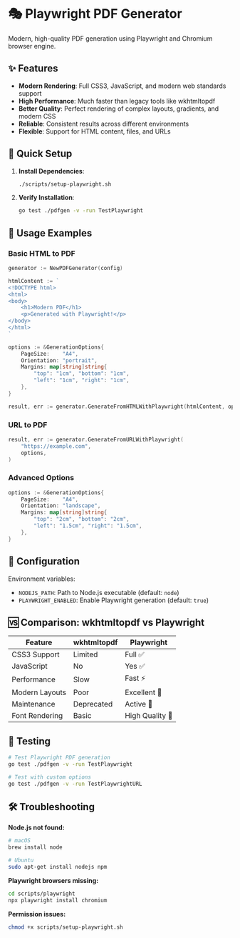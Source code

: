 # 🎭 Playwright PDF Generator

Modern, high-quality PDF generation using Playwright and Chromium browser engine.

## ✨ Features

- **Modern Rendering**: Full CSS3, JavaScript, and modern web standards support
- **High Performance**: Much faster than legacy tools like wkhtmltopdf
- **Better Quality**: Perfect rendering of complex layouts, gradients, and modern CSS
- **Reliable**: Consistent results across different environments
- **Flexible**: Support for HTML content, files, and URLs

## 🚀 Quick Setup

1. **Install Dependencies**:
   ```bash
   ./scripts/setup-playwright.sh
   ```

2. **Verify Installation**:
   ```bash
   go test ./pdfgen -v -run TestPlaywright
   ```

## 📖 Usage Examples

### Basic HTML to PDF
```go
generator := NewPDFGenerator(config)

htmlContent := `
<!DOCTYPE html>
<html>
<body>
    <h1>Modern PDF</h1>
    <p>Generated with Playwright!</p>
</body>
</html>
`

options := &GenerationOptions{
    PageSize:    "A4",
    Orientation: "portrait",
    Margins: map[string]string{
        "top": "1cm", "bottom": "1cm",
        "left": "1cm", "right": "1cm",
    },
}

result, err := generator.GenerateFromHTMLWithPlaywright(htmlContent, options)
```

### URL to PDF
```go
result, err := generator.GenerateFromURLWithPlaywright(
    "https://example.com", 
    options,
)
```

### Advanced Options
```go
options := &GenerationOptions{
    PageSize:    "A4",
    Orientation: "landscape",
    Margins: map[string]string{
        "top": "2cm", "bottom": "2cm",
        "left": "1.5cm", "right": "1.5cm",
    },
}
```

## 🔧 Configuration

Environment variables:
- `NODEJS_PATH`: Path to Node.js executable (default: `node`)
- `PLAYWRIGHT_ENABLED`: Enable Playwright generation (default: `true`)

## 🆚 Comparison: wkhtmltopdf vs Playwright

| Feature | wkhtmltopdf | Playwright |
|---------|-------------|------------|
| CSS3 Support | Limited | Full ✅ |
| JavaScript | No | Yes ✅ |
| Performance | Slow | Fast ⚡ |
| Modern Layouts | Poor | Excellent 🎨 |
| Maintenance | Deprecated | Active 🔄 |
| Font Rendering | Basic | High Quality 💎 |

## 🧪 Testing

```bash
# Test Playwright PDF generation
go test ./pdfgen -v -run TestPlaywright

# Test with custom options
go test ./pdfgen -v -run TestPlaywrightURL
```

## 🛠️ Troubleshooting

**Node.js not found:**
```bash
# macOS
brew install node

# Ubuntu
sudo apt-get install nodejs npm
```

**Playwright browsers missing:**
```bash
cd scripts/playwright
npx playwright install chromium
```

**Permission issues:**
```bash
chmod +x scripts/setup-playwright.sh
```
